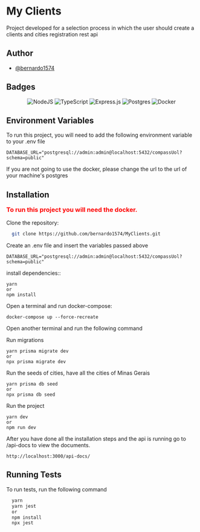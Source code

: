 # My Clients

Project developed for a selection process in which the user should create a clients and cities registration rest api

## Author

- [@bernardo1574](https://www.github.com/bernardo1574)

## Badges

<div align="center">

![NodeJS](https://img.shields.io/badge/node.js-6DA55F?style=for-the-badge&logo=node.js&logoColor=white)
![TypeScript](https://img.shields.io/badge/typescript-%23007ACC.svg?style=for-the-badge&logo=typescript&logoColor=white)
![Express.js](https://img.shields.io/badge/express.js-%23404d59.svg?style=for-the-badge&logo=express&logoColor=%2361DAFB)
![Postgres](https://img.shields.io/badge/PostgreSQL-316192?style=for-the-badge&logo=postgresql&logoColor=white)
![Docker](https://img.shields.io/badge/docker-%230db7ed.svg?style=for-the-badge&logo=docker&logoColor=white)

</div>

## Environment Variables

To run this project, you will need to add the following ​​environment variable to your .env file

`DATABASE_URL="postgresql://admin:admin@localhost:5432/compassUol?schema=public"`

If you are not going to use the docker, please change the url to the url of your machine's postgres

## Installation

<h3 style="color: red; margin-bottom:1rem;margin-top:1rem;">To run this project you will need the docker.</h3>

Clone the repository:

```bash
  git clone https://github.com/bernardo1574/MyClients.git
```

Create an .env file and insert the variables passed above

```
DATABASE_URL="postgresql://admin:admin@localhost:5432/compassUol?schema=public"
```

install dependencies::

```
yarn
or
npm install
```

Open a terminal and run docker-compose:

```
docker-compose up --force-recreate
```

Open another terminal and run the following command

Run migrations

```
yarn prisma migrate dev
or
npx prisma migrate dev
```

Run the seeds of cities, have all the cities of Minas Gerais

```
yarn prisma db seed
or
npx prisma db seed
```

Run the project

```
yarn dev
or
npm run dev
```

After you have done all the installation steps and the api is running go to /api-docs to view the documents.

```
http://localhost:3000/api-docs/
```

## Running Tests

To run tests, run the following command

```bash
  yarn
  yarn jest
  or
  npm install
  npx jest
```
